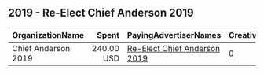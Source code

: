 ## 2019 - Re-Elect Chief Anderson 2019 
|OrganizationName|Spent|PayingAdvertiserNames|CreativeUrls|Impressions|Genders|AgeBrackets|CountryCodes|BillingAddresses|CandidateBallotInformation|
|:---|---:|:---|:---|---:|:---|:---|:---|:---|:---|
|Chief Anderson 2019|240.00 USD|[Re-Elect Chief Anderson 2019](2019/Re-Elect_Chief_Anderson_2019.md)|[0](https://www.snap.com/political-ads/asset/7cacde199760171ce55457b2e6f3e5f7a245f8a5776a9124aa127656282153c4?mediaType=png)|70,420||18-34|united states|US||
